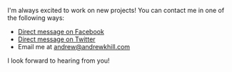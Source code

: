 I'm always excited to work on new projects!
You can contact me in one of the following ways:
- [Direct message on Facebook](https://facebook.com/ahillcomposer)
- [Direct message on Twitter](https://twitter.com/ahillcomposer)
- Email me at andrew@andrewkhill.com

I look forward to hearing from you!
